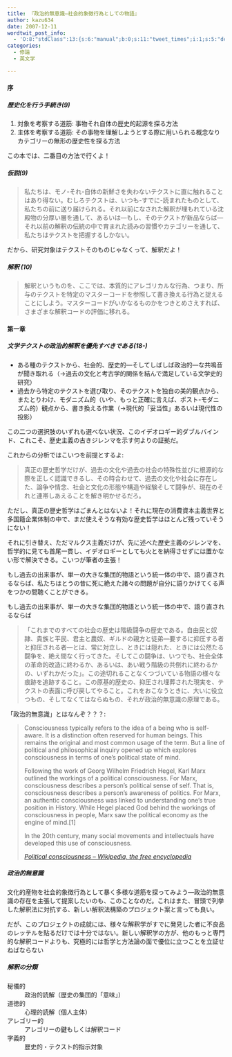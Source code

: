 ```yaml
---
title: 『政治的無意識―社会的象徴行為としての物語』
author: kazu634
date: 2007-12-11
wordtwit_post_info:
  - 'O:8:"stdClass":13:{s:6:"manual";b:0;s:11:"tweet_times";i:1;s:5:"delay";i:0;s:7:"enabled";i:1;s:10:"separation";s:2:"60";s:7:"version";s:3:"3.7";s:14:"tweet_template";b:0;s:6:"status";i:2;s:6:"result";a:0:{}s:13:"tweet_counter";i:2;s:13:"tweet_log_ids";a:1:{i:0;i:3443;}s:9:"hash_tags";a:0:{}s:8:"accounts";a:1:{i:0;s:7:"kazu634";}}'
categories:
  - 修論
  - 英文学

---
```

<div class="section">
<a name="seemore"></a></p> 
  
<h4>
    序
</h4>
  
<h5>
    歴史化を行う手続き(9)
</h5>
  
<ol>
<li>
      対象を考察する道筋: 事物それ自体の歴史的起源を探る方法
</li>
<li>
      主体を考察する道筋: その事物を理解しようとする際に用いられる概念なりカテゴリーの無形の歴史性を探る方法
</li>
</ol>
  
<p>
    この本では、二番目の方法で行くよ！
</p>
  
<h5>
    仮説(9)
</h5>
  
<blockquote>
<p>
      私たちは、モノ-それ-自体の新鮮さを失わないテクストに直に触れることはあり得ない。むしろテクストは、いつも-すでに-読まれたものとして、私たちの前に送り届けられる。それ以前になされた解釈が埋もれている沈殿物の分厚い層を通して、あるいは―もし、そのテクストが新品ならば―それ以前の解釈の伝統の中で育まれた読みの習慣やカテゴリーを通して、私たちはテクストを把握するしかない。
</p>
</blockquote>
  
<p>
    だから、研究対象はテクストそのものじゃなくって、解釈だよ！
</p>
  
<h5>
    解釈 (10)
</h5>
  
<blockquote>
<p>
      解釈というものを、ここでは、本質的にアレゴリカルな行為、つまり、所与のテクストを特定のマスターコードを参照して書き換える行為と捉えることにしよう。マスターコードがいかなるものかをつきとめさえすれば、さまざまな解釈コードの評価に移れる。
</p>
</blockquote>
  
<p>
</p>
  
<h4>
    第一章
</h4>
  
<h5>
    文学テクストの政治的解釈を優先すべきである(18-)
</h5>
  
<ul>
<li>
      ある種のテクストから、社会的、歴史的―そしてしばしば政治的―な共鳴音が聞き取れる（→過去の文化と考古学的関係を結んで満足している文学史的研究）
</li>
<li>
      過去から特定のテクストを選び取り、そのテクストを独自の美的観点から、またとりわけ、モダニズム的（いや、もっと正確に言えば、ポスト-モダニズム的）観点から、書き換える作業（→現代的「妥当性」あるいは現代性の投影）
</li>
</ul>
  
<p>
    この二つの選択肢のいずれも選べない状況、このイデオロギー的ダブルバインド、これこそ、歴史主義の古きジレンマを示す何よりの証拠だ。
</p>
  
<p>
    これからの分析ではこいつを前提とするよ:
</p>
  
<blockquote>
<p>
      真正の歴史哲学だけが、過去の文化や過去の社会の特殊性並びに根源的な際を正しく認識できるし、その時合わせて、過去の文化や社会に存在した、論争や情念、社会と文化の形態や構造や経験そして闘争が、現在のそれと連帯しあえることを解き明かせるだろ。
</p>
</blockquote>
  
<p>
    ただし、真正の歴史哲学はごまんとはないよ！それに現在の消費資本主義世界と多国籍企業体制の中で、まだ使えそうな有効な歴史哲学はほとんど残っていそうにない！
</p>
  
<p>
    それに引き替え、ただマルクス主義だけが、先に述べた歴史主義のジレンマを、哲学的に見ても首尾一貫し、イデオロギーとしても火とを納得させずには置かない形で解決できる。こいつが筆者の主張！
</p>
  
<p>
    もし過去の出来事が、単一の大きな集団的物語という統一体の中で、語り直されるならば、私たちはとうの昔に死に絶えた諸々の問題が自分に語りかけてくる声をつかの間聴くことができる。
</p>
  
<p>
</p>
  
<p>
    もし過去の出来事が、単一の大きな集団的物語という統一体の中で、語り直されるならば
</p>
  
<blockquote>
<p>
      「これまでのすべての社会の歴史は階級闘争の歴史である。自由民と奴隷、貴族と平民、君主と農奴、ギルドの親方と徒弟―要するに抑圧する者と抑圧される者―とは、常に対立し、ときには隠れた、ときには公然たる闘争を、絶え間なく行ってきた。そしてこの闘争は、いつでも、社会全体の革命的改造に終わるか、あるいは、あい戦う階級の共倒れに終わるかの、いずれかだった」。この途切れることなくつづいている物語の様々な痕跡を追跡すること。この原基的歴史の、抑圧され埋葬された現実を、テクストの表面に呼び戻してやること。これをおこなうときに、大いに役立つもの、そしてなくてはならぬもの、それが政治的無意識の原理である。
</p>
</blockquote>
  
<p>
    「政治的無意識」とはなんぞ？？？:
</p>
  
<blockquote title="Political consciousness:title - Wikipedia, the free encyclopedia" cite="http://en.wikipedia.org/wiki/Political_consciousness">
<p>
      Consciousness typically refers to the idea of a being who is self-aware. It is a distinction often reserved for human beings. This remains the original and most common usage of the term. But a line of political and philosophical inquiry opened up which explores consciousness in terms of one&#8217;s political state of mind.
</p>
    
<p>
      Following the work of Georg Wilhelm Friedrich Hegel, Karl Marx outlined the workings of a political consciousness. For Marx, consciousness describes a person&#8217;s political sense of self. That is, consciousness describes a person&#8217;s awareness of politics. For Marx, an authentic consciousness was linked to understanding one&#8217;s true position in History. While Hegel placed God behind the workings of consciousness in people, Marx saw the political economy as the engine of mind.[1]
</p>
    
<p>
      In the 20th century, many social movements and intellectuals have developed this use of consciousness.
</p>
    
<p>
<cite><a href="http://en.wikipedia.org/wiki/Political_consciousness" onclick="__gaTracker('send', 'event', 'outbound-article', 'http://en.wikipedia.org/wiki/Political_consciousness', 'Political consciousness &#8211; Wikipedia, the free encyclopedia');" target="_blank">Political consciousness &#8211; Wikipedia, the free encyclopedia</a></cite>
</p>
</blockquote>
  
<h5>
    政治的無意識
</h5>
  
<p>
    文化的産物を社会的象徴行為として暴く多様な道筋を探ってみよう―政治的無意識の存在を主張して提案したいのも、このことなのだ。これはまた、冒頭で列挙した解釈法に対抗する、新しい解釈法構築のプロジェクト案と言っても良い。
</p>
  
<p>
    だが、このプロジェクトの成就には、様々な解釈学がすでに発見した者に不良品のレッテルを貼るだけでは十分ではない。新しい解釈学の方が、他のもっと専門的な解釈コードよりも、究極的には哲学と方法論の面で優位に立つことを立証せねばならない
</p>
  
<h5>
    解釈の分類
</h5>
  
<dl>
<dt>
      秘儀的
</dt>
    
<dd>
      政治的読解（歴史の集団的「意味」）
</dd>
    
<dt>
      道徳的
</dt>
    
<dd>
      心理的読解（個人主体）
</dd>
    
<dt>
      アレゴリー的
</dt>
    
<dd>
      アレゴリーの鍵もしくは解釈コード
</dd>
    
<dt>
      字義的
</dt>
    
<dd>
      歴史的・テクスト的指示対象
</dd>
</dl>
</div>
